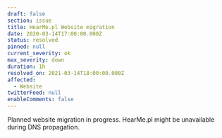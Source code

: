 ```yaml
---
draft: false
section: issue
title: HearMe.pl Website migration
date: 2020-03-14T17:00:00.000Z
status: resolved
pinned: null
current_severity: ok
max_severity: down
duration: 1h
resolved_on: 2021-03-14T18:00:00.000Z
affected:
  - Website
twitterFeed: null
enableComments: false
---
```

Planned website migration in progress. HearMe.pl might be unavailable during DNS propagation.